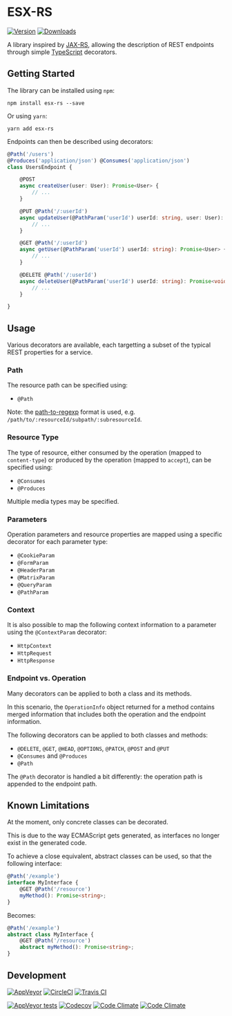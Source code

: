 # ESX-RS

[![Version](https://img.shields.io/npm/v/@esx-rs/core.svg?maxAge=2592000&label=Version&style=for-the-badge&logo=npm)](https://www.npmjs.com/package/@esx-rs/core)
[![Downloads](https://img.shields.io/npm/dt/@esx-rs/core.svg?maxAge=2592000&label=Downloads&style=for-the-badge&logo=npm)](https://www.npmjs.com/package/@esx-rs/core)

A library inspired by [JAX-RS](https://en.wikipedia.org/wiki/Java_API_for_RESTful_Web_Services), allowing the description of REST endpoints through simple [TypeScript](https://www.typescriptlang.org/) decorators.

## Getting Started

The library can be installed using `npm`:

```
npm install esx-rs --save
```

Or using `yarn`:

```
yarn add esx-rs
```

Endpoints can then be described using decorators:

```typescript
@Path('/users')
@Produces('application/json') @Consumes('application/json')
class UsersEndpoint {

    @POST
    async createUser(user: User): Promise<User> {
        // ...
    }

    @PUT @Path('/:userId')
    async updateUser(@PathParam('userId') userId: string, user: User): Promise<User> {
        // ...
    }

    @GET @Path('/:userId')
    async getUser(@PathParam('userId') userId: string): Promise<User> {
        // ...
    }

    @DELETE @Path('/:userId')
    async deleteUser(@PathParam('userId') userId: string): Promise<void> {
        // ...
    }

}
```

## Usage

Various decorators are available, each targetting a subset of the typical REST properties for a service.

### Path

The resource path can be specified using:

- `@Path`

Note: the [path-to-regexp](https://github.com/pillarjs/path-to-regexp) format is used, e.g. `/path/to/:resourceId/subpath/:subresourceId`.

### Resource Type

The type of resource, either consumed by the operation (mapped to `content-type`) or produced by the operation (mapped to `accept`), can be specified using:

- `@Consumes`
- `@Produces`

Multiple media types may be specified.

### Parameters

Operation parameters and resource properties are mapped using a specific decorator for each parameter type:

- `@CookieParam`
- `@FormParam`
- `@HeaderParam`
- `@MatrixParam`
- `@QueryParam`
- `@PathParam`

### Context

It is also possible to map the following context information to a parameter using the `@ContextParam` decorator:

- `HttpContext`
- `HttpRequest`
- `HttpResponse`

### Endpoint vs. Operation

Many decorators can be applied to both a class and its methods.

In this scenario, the `OperationInfo` object returned for a method contains merged information that includes both the operation and the endpoint information.

The following decorators can be applied to both classes and methods:

- `@DELETE`, `@GET`, `@HEAD`, `@OPTIONS`, `@PATCH`, `@POST` and `@PUT`
- `@Consumes` and `@Produces`
- `@Path`

The `@Path` decorator is handled a bit differently: the operation path is appended to the endpoint path.

## Known Limitations

At the moment, only concrete classes can be decorated.

This is due to the way ECMAScript gets generated, as interfaces no longer exist in the generated code.

To achieve a close equivalent, abstract classes can be used, so that the following interface:

```typescript
@Path('/example')
interface MyInterface {
    @GET @Path('/resource')
    myMethod(): Promise<string>;
}
```

Becomes:

```typescript
@Path('/example')
abstract class MyInterface {
    @GET @Path('/resource')
    abstract myMethod(): Promise<string>;
}
```

## Development

[![AppVeyor](https://img.shields.io/appveyor/ci/rraziel/esx-rs/master.svg?label=Win32&style=for-the-badge&logo=appveyor)](https://ci.appveyor.com/project/rraziel/esx-rs)
[![CircleCI](https://img.shields.io/circleci/project/github/rraziel/esx-rs/master.svg?label=MacOS&style=for-the-badge&logo=circleci)](https://circleci.com/gh/rraziel/esx-rs)
[![Travis CI](https://img.shields.io/travis/rraziel/esx-rs/master.svg?label=Linux&style=for-the-badge&logo=travis)](https://travis-ci.org/rraziel/esx-rs)

[![AppVeyor tests](https://img.shields.io/appveyor/tests/rraziel/esx-rs/master.svg?label=Tests&style=for-the-badge)](https://ci.appveyor.com/project/rraziel/esx-rs/build/tests)
[![Codecov](https://img.shields.io/codecov/c/github/rraziel/esx-rs.svg?label=Coverage&style=for-the-badge)](https://codecov.io/gh/rraziel/esx-rs)
[![Code Climate](https://img.shields.io/codeclimate/maintainability/rraziel/esx-rs.svg?label=Maintainability&style=for-the-badge)](https://codeclimate.com/github/rraziel/esx-rs)
[![Code Climate](https://img.shields.io/codeclimate/issues/rraziel/esx-rs.svg?label=Code%20Issues&style=for-the-badge)](https://codeclimate.com/github/rraziel/esx-rs/issues)
